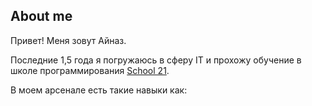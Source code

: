 ## About me
Привет! Меня зовут Айназ. 

Последние 1,5 года я погружаюсь в сферу IT и прохожу обучение в школе программирования [School 21](https://21-school.ru).

В моем арсенале есть такие навыки как:




<!---
- 👋 Hi, I’m @AiMust
- 👀 I’m interested in ...
- 🌱 I’m currently learning ...
- 💞️ I’m looking to collaborate on ...
- 📫 How to reach me ...
- 😄 Pronouns: ...
- ⚡ Fun fact: ...


AiMust/AiMust is a ✨ special ✨ repository because its `README.md` (this file) appears on your GitHub profile.
You can click the Preview link to take a look at your changes.
--->